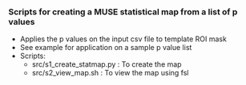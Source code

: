 ### Scripts for creating a MUSE statistical map from a list of p values

- Applies the p values on the input csv file to template ROI mask
- See example for application on a sample p value list
- Scripts:
    - src/s1_create_statmap.py : To create the map
    - src/s2_view_map.sh : To view the map using fsl

    
